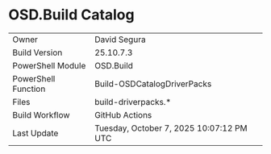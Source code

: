 ﻿# OSD.Build Catalog

| | |
|-|-|
| Owner | David Segura |
| Build Version | 25.10.7.3 |
| PowerShell Module | OSD.Build |
| PowerShell Function | Build-OSDCatalogDriverPacks |
| Files | build-driverpacks.* |
| Build Workflow | GitHub Actions |
| Last Update | Tuesday, October 7, 2025 10:07:12 PM UTC |
